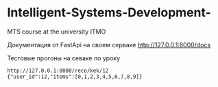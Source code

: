 # Intelligent-Systems-Development-
MTS course at the university ITMO

Документация от FastApi на своем серваке 
http://127.0.0.1:8000/docs

Тестовые прогоны на севаке по уроку 
```
http://127.0.0.1:8000/reco/kek/12
{"user_id":12,"items":[0,1,2,3,4,5,6,7,8,9]}
```
